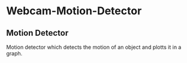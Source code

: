 # Webcam-Motion-Detector
Motion Detector
---------------
Motion detector which detects the motion of an object and plotts it in a graph.
